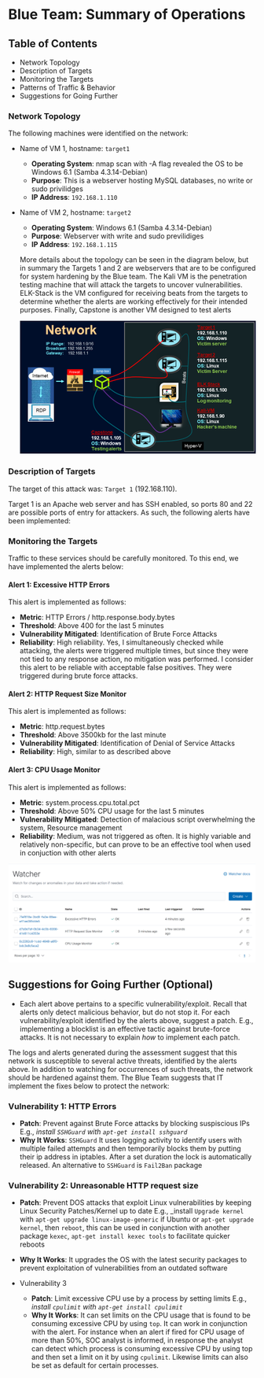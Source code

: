 # Blue Team: Summary of Operations

## Table of Contents
- Network Topology
- Description of Targets
- Monitoring the Targets
- Patterns of Traffic & Behavior
- Suggestions for Going Further

### Network Topology

The following machines were identified on the network:
- Name of VM 1, hostname: `target1`
  - **Operating System**: nmap scan with -A flag revealed the OS to be Windows 6.1 (Samba 4.3.14-Debian)
  - **Purpose**: This is a webserver hosting MySQL databases, no write or sudo privilidges
  - **IP Address**: `192.168.1.110`
- Name of VM 2, hostname: `target2` 
  - **Operating System**: Windows 6.1 (Samba 4.3.14-Debian)
  - **Purpose**: Webserver with write and sudo previlidiges
  - **IP Address**: `192.168.1.115`

  More details about the topology can be seen in the diagram below, but in summary the Targets 1 and 2 are webservers that are to be configured for system hardening by the Blue team. The Kali VM is the penetration testing machine that will attack the targets to uncover vulnerabilities. ELK-Stack is the VM configured for receiving beats from the targets to determine whether the alerts are working effectively for their intended purposes. Finally, Capstone is another VM designed to test alerts

  ![](../images/network.png)

### Description of Targets

The target of this attack was: `Target 1` (192.168.110).

Target 1 is an Apache web server and has SSH enabled, so ports 80 and 22 are possible ports of entry for attackers. As such, the following alerts have been implemented:

### Monitoring the Targets

Traffic to these services should be carefully monitored. To this end, we have implemented the alerts below:

#### Alert 1:  Excessive HTTP Errors

This alert is implemented as follows:

  - **Metric**: HTTP Errors / http.response.body.bytes
  - **Threshold**: Above 400 for the last 5 minutes
  - **Vulnerability Mitigated**: Identification of Brute Force Attacks
  - **Reliability**: High reliability. Yes, I simultaneously checked while attacking, the alerts were triggered multiple times, but since they were not tied to any response action, no mitigation was performed. I consider this alert to be reliable with acceptable false positives. They were triggered during brute force attacks. 

#### Alert 2: HTTP Request Size Monitor

This alert is implemented as follows:

  - **Metric**: http.request.bytes
  - **Threshold**: Above 3500kb for the last minute
  - **Vulnerability Mitigated**: Identification of Denial of Service Attacks
  - **Reliability**: High, similar to as described above

#### Alert 3: CPU Usage Monitor

This alert is implemented as follows:

  - **Metric**: system.process.cpu.total.pct
  - **Threshold**: Above 50% CPU usage for the last 5 minutes
  - **Vulnerability Mitigated**: Detection of malacious script overwhelming the system, Resource management
  - **Reliability**: Medium, was not triggered as often. It is highly variable and relatively non-specific, but can prove to be an effective tool when used in conjuction with other alerts

![](../images/all-alerts.png)


## Suggestions for Going Further (Optional)

- Each alert above pertains to a specific vulnerability/exploit. Recall that alerts only detect malicious behavior, but do not stop it. For each vulnerability/exploit identified by the alerts above, suggest a patch. E.g., implementing a blocklist is an effective tactic against brute-force attacks. It is not necessary to explain _how_ to implement each patch.

The logs and alerts generated during the assessment suggest that this network is susceptible to several active threats, identified by the alerts above. In addition to watching for occurrences of such threats, the network should be hardened against them. The Blue Team suggests that IT implement the fixes below to protect the network:

### Vulnerability 1: HTTP Errors

  - **Patch**: Prevent against Brute Force attacks by blocking suspiscious IPs E.g., _install `SSHGuard` with `apt-get install sshguard`_
  - **Why It Works**: `SSHGuard` It uses logging activity to identify users with multiple failed attempts and then temporarily blocks them by putting their ip address in iptables. After a set duration the lock is automatically released. An alternative to `SSHGuard` is `Fail2Ban` package

### Vulnerability 2: Unreasonable HTTP request size

  - **Patch**: Prevent DOS attacks that exploit Linux vulnerabilities by keeping Linux Security Patches/Kernel up to date E.g., _install `Upgrade kernel` with `apt-get upgrade linux-image-generic` if Ubuntu or `apt-get upgrade kernel`, then `reboot`, this can be used in conjunction with another package `kexec`, `apt-get install kexec tools` to facilitate quicker reboots
  - **Why It Works**: It upgrades the OS with the latest security packages to prevent exploitation of vulnerabilities from an outdated software 

- Vulnerability 3
  - **Patch**: Limit excessive CPU use by a process by setting limits E.g., _install `cpulimit` with `apt-get install cpulimit`_
  - **Why It Works**: It can set limits on the CPU usage that is found to be consuming excessive CPU by using `top`. It can work in conjunction with the alert. For instance when an alert if fired for CPU usage of more than 50%, SOC analyst is informed, in response the analyst can detect which process is consuming excessive CPU by using top and then set a limit on it by using `cpulimit`. Likewise limits can also be set as default for certain processes.
